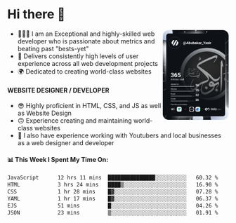 <link rel="stylesheet" href="./main.css">

# Hi there 👋
<a href="https://app.daily.dev/Abubakar_Yasir"><img src="https://github.com/AbubakarYasir/AbubakarYasir/blob/main/devcard.svg" align="right" width="150" alt="Abubakar Yasir's Dev Card"/></a>

- 👨🏻‍💻 I am an Exceptional and highly-skilled web developer who is passionate about metrics and beating past "bests-yet"
- 👤 Delivers consistently high levels of user experience across all web development projects
- 🌍 Dedicated to creating world-class websites

#### WEBSITE DESIGNER / DEVELOPER

- 😎 Highly proficient in HTML, CSS, and JS
as well as Website Design
- 🙃 Experience creating and maintaining world-class websites
- 💼 I also have experience working with Youtubers and local businesses as a web designer and developer

#### 📊 This Week I Spent My Time On:
<!--START_SECTION:waka-->

```text
JavaScript      12 hrs 11 mins  ███████████████░░░░░░░░░░   60.32 %
HTML            3 hrs 24 mins   ████▒░░░░░░░░░░░░░░░░░░░░   16.90 %
CSS             1 hr 28 mins    █▓░░░░░░░░░░░░░░░░░░░░░░░   07.28 %
YAML            1 hr 17 mins    █▓░░░░░░░░░░░░░░░░░░░░░░░   06.37 %
EJS             51 mins         █░░░░░░░░░░░░░░░░░░░░░░░░   04.26 %
JSON            23 mins         ▒░░░░░░░░░░░░░░░░░░░░░░░░   01.91 %
```

<!--END_SECTION:waka-->


\
&nbsp;
\
&nbsp;
\
&nbsp;
\
&nbsp;

